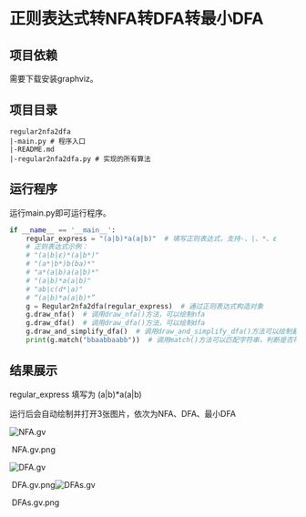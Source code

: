 # 正则表达式转NFA转DFA转最小DFA

## 项目依赖

需要下载安装graphviz。

## 项目目录

```
regular2nfa2dfa
|-main.py # 程序入口
|-README.md 
|-regular2nfa2dfa.py # 实现的所有算法
```

## 运行程序

运行main.py即可运行程序。

```python
if __name__ == '__main__':
    regular_express = "(a|b)*a(a|b)"  # 填写正则表达式，支持·、|、*、ε
    # 正则表达式示例：
    # "(a|b|ε)*(a|b*)"       
    # "(a*|b*)b(ba)*"
    # "a*(a|b)a(a|b)*"
    # "(a|b)*a(a|b)"
    # "ab|c(d*|a)"
    # “(a|b)*a(a|b)*”
    g = Regular2nfa2dfa(regular_express)  # 通过正则表达式构造对象
    g.draw_nfa()  # 调用draw_nfa()方法，可以绘制nfa
    g.draw_dfa()  # 调用draw_dfa()方法，可以绘制dfa
    g.draw_and_simplify_dfa()  # 调用draw_and_simplify_dfa()方法可以绘制最小dfa
    print(g.match("bbaabbaabb"))  # 调用match()方法可以匹配字符串，判断是否符合正则表达式
```

## 结果展示

regular_express 填写为 (a|b)*a(a|b)

运行后会自动绘制并打开3张图片，依次为NFA、DFA、最小DFA

![NFA.gv](https://cdn.jsdelivr.net/gh/Gaesar/Gaesar.github.io@main/pic/202407021323151.png)

​											            NFA.gv.png

![DFA.gv](https://cdn.jsdelivr.net/gh/Gaesar/Gaesar.github.io@main/pic/202407021323519.png)

​														DFA.gv.png![DFAs.gv](https://cdn.jsdelivr.net/gh/Gaesar/Gaesar.github.io@main/pic/202407021323769.png)

​														DFAs.gv.png
